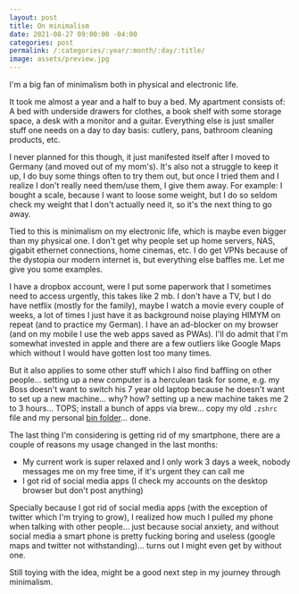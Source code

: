 ```yaml
---
layout: post
title: On minimalism
date: 2021-08-27 09:00:00 -04:00
categories: post
permalink: /:categories/:year/:month/:day/:title/
image: assets/preview.jpg
---
```


I'm a big fan of minimalism both in physical and electronic life.

It took me almost a year and a half to buy a bed. My apartment consists of: A bed with underside drawers for clothes, a book shelf with some storage space, a desk with a monitor and a guitar. Everything else is just smaller stuff one needs on a day to day basis: cutlery, pans, bathroom cleaning products, etc.

I never planned for this though, it just manifested itself after I moved to Germany (and moved out of my mom's). It's also not a struggle to keep it up, I do buy some things often to try them out, but once I tried them and I realize I don't really need them/use them, I give them away. For example: I bought a scale, because I want to loose some weight, but I do so seldom check my weight that I don't actually need it, so it's the next thing to go away.

Tied to this is minimalism on my electronic life, which is maybe even bigger than my physical one. I don't get why people set up home servers, NAS, gigabit ethernet connections, home cinemas, etc. I do get VPNs because of the dystopia our modern internet is, but everything else baffles me. Let me give you some examples.

I have a dropbox account, were I put some paperwork that I sometimes need to access urgently, this takes like 2 mb. I don't have a TV, but I do have netflix (mostly for the family), maybe I watch a movie every couple of weeks, a lot of times I just have it as background noise playing HIMYM on repeat (and to practice my German). I have an ad-blocker on my browser (and on my mobile I use the web apps saved as PWAs). I'll do admit that I'm somewhat invested in apple and there are a few outliers like Google Maps which without I would have gotten lost too many times.

But it also applies to some other stuff which I also find baffling on other people... setting up a new computer is a herculean task for some, e.g. my Boss doesn't want to switch his 7 year old laptop because he doesn't want to set up a new machine... why? how? setting up a new machine takes me 2 to 3 hours... TOPS; install a bunch of apps via brew... copy my old `.zshrc` file and my personal [bin folder](https://github.com/ospfranco/bin)... done.

The last thing I'm considering is getting rid of my smartphone, there are a couple of reasons my usage changed in the last months:

- My current work is super relaxed and I only work 3 days a week, nobody messages me on my free time, if it's urgent they can call me
- I got rid of social media apps (I check my accounts on the desktop browser but don't post anything)

Specially because I got rid of social media apps (with the exception of twitter which I'm trying to grow), I realized how much I pulled my phone when talking with other people... just because social anxiety, and without social media a smart phone is pretty fucking boring and useless (google maps and twitter not withstanding)... turns out I might even get by without one.

Still toying with the idea, might be a good next step in my journey through minimalism.
